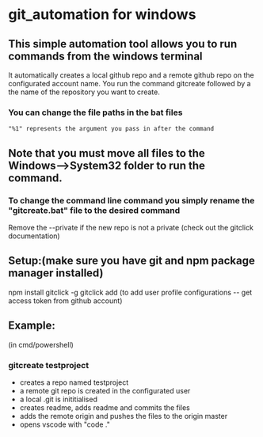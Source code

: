# git_automation for windows

## This simple automation tool allows you to run commands from the windows terminal 

It automatically creates a local github repo and a remote github repo on the configurated account name.
    You run the command gitcreate followed by a the name of the repository you want to create.

### You can change the file paths in the bat files
    "%1" represents the argument you pass in after the command

## Note that you must move all files to the Windows-->System32 folder to run the command.
### To change the command line command you simply rename the "gitcreate.bat" file to the desired command

Remove the --private if the new repo is not a private (check out the gitclick documentation)

## Setup:(make sure you have git and npm package manager installed)
npm install gitclick -g 
gitclick add (to add user profile configurations -- get access token from github account)

## Example:
(in cmd/powershell)
### gitcreate testproject
- creates a repo named testproject
- a remote git repo is created in the configurated user
- a local .git is inititialised
- creates readme, adds readme and commits the files
- adds the remote origin and pushes the files to the origin master
- opens vscode with "code ."

